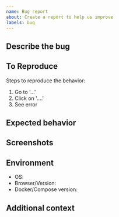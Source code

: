 ```yaml
---
name: Bug report
about: Create a report to help us improve
labels: bug
---
```


## Describe the bug

## To Reproduce
Steps to reproduce the behavior:
1. Go to '...'
2. Click on '....'
3. See error

## Expected behavior

## Screenshots

## Environment
- OS:
- Browser/Version:
- Docker/Compose version:

## Additional context

